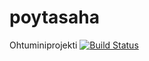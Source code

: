 # poytasaha
Ohtuminiprojekti
[![Build Status](https://travis-ci.org/surakkaj/poytasaha.svg?branch=master)](https://travis-ci.org/surakkaj/poytasaha)

